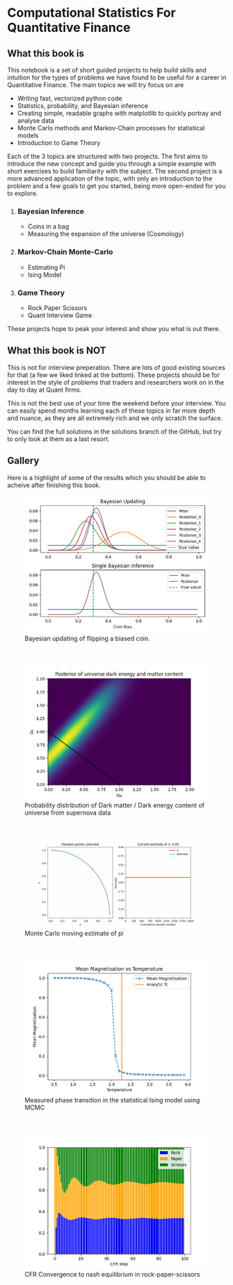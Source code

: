 # Computational Statistics For Quantitative Finance

## What this book is
This notebook is a set of short guided projects to help build skills and intuition for the types of problems we have found to be useful for a career in Quantitative Finance. The main topics we will try focus on are
* Writing fast, vectorized python code
* Statistics, probability, and Bayesian inference
* Creating simple, readable graphs with matplotlib to quickly portray and analyse data
* Monte Carlo methods and Markov-Chain processes for statistical models
* Introduction to Game Theory

Each of the 3 topics are structured with two projects. 
The first aims to introduce the new concept and guide you through a simple example with short exercises to build familiarity with the subject. 
The second project is a more advanced application of the topic, with only an introduction to the problem and a few goals to get you started, being more open-ended for you to explore.

1. ### Bayesian Inference
   * Coins in a bag
   * Measuring the expansion of the universe (Cosmology)
2. ### Markov-Chain Monte-Carlo
   * Estimating Pi
   * Ising Model 
3. ### Game Theory
   * Rock Paper Scissors
   * Quant Interview Game

These projects hope to peak your interest and show you what is out there. 

## What this book is NOT
This is not for interview preperation. There are lots of good existing sources for that (a few we liked linked at the bottom). These projects should be for interest in the style of problems that traders and researchers work on in the day to day at Quant firms.

This is not the best use of your time the weekend before your interview. You can easily spend months learning each of these topics in far more depth and nuance, as they are all extremely rich and we only scratch the surface.

You can find the full solutions in the solutions branch of the GitHub, but try to only look at them as a last resort.

## Gallery
Here is a highlight of some of the results which you should be able to acheive after finishing this book.

<figure>
  <img src="1Bayes/figs/bayesian_updating.png" alt="bayesian updating"/>
  <figcaption>Bayesian updating of flipping a biased coin.</figcaption>
</figure>
<p>&nbsp;</p> <!-- Add vertical spacing -->

<figure>
  <img src="1Bayes/figs/cosmological_posterior.png" alt="cosmo posterior"/>
  <figcaption>Probability distribution of Dark matter / Dark energy content of universe from supernova data</figcaption>
</figure>
<p>&nbsp;</p> <!-- Add vertical spacing -->

<figure>
  <img src="2MCMC/figs/pi_estimate.gif" alt="cosmo posterior"/>
  <figcaption>Monte Carlo moving estimate of pi</figcaption>
</figure>
<p>&nbsp;</p> <!-- Add vertical spacing -->

<figure>
  <img src="2MCMC/figs/phase_transition.png" alt="phase_transition"/>
  <figcaption>Measured phase transition in the statistical Ising model using MCMC</figcaption>
</figure>
<p>&nbsp;</p> <!-- Add vertical spacing -->

<figure>
  <img src="3GameTheory/figs/rps_converging.png" alt="rock-paper-scissors"/>
  <figcaption>CFR Convergence to nash equilibrium in rock-paper-scissors</figcaption>
</figure>
<p>&nbsp;</p> <!-- Add vertical spacing -->


